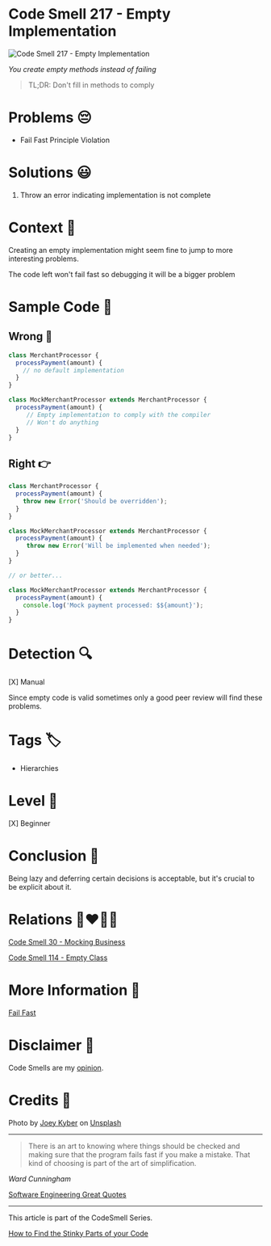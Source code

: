 # Code Smell 217 - Empty Implementation
            
![Code Smell 217 - Empty Implementation](Code%20Smell%20217%20-%20Empty%20Implementation.jpg)

*You create empty methods instead of failing*

> TL;DR: Don't fill in methods to comply

# Problems 😔 

- Fail Fast Principle Violation

# Solutions 😃

1. Throw an error indicating implementation is not complete

# Context 💬

Creating an empty implementation might seem fine to jump to more interesting problems. 

The code left won't fail fast so debugging it will be a bigger problem

# Sample Code 📖

## Wrong 🚫

<!-- [Gist Url](https://gist.github.com/mcsee/56e55a0fdee9d223fc050652b298f699) -->

```javascript
class MerchantProcessor {
  processPayment(amount) {
    // no default implementation
  }
}

class MockMerchantProcessor extends MerchantProcessor {
  processPayment(amount) {
     // Empty implementation to comply with the compiler
     // Won't do anything
  }
}
```

## Right 👉

<!-- [Gist Url](https://gist.github.com/mcsee/77dcf4848f489f7011aefbe4971d4b0a) -->

```javascript
class MerchantProcessor {
  processPayment(amount) {
    throw new Error('Should be overridden');
  }
}

class MockMerchantProcessor extends MerchantProcessor {
  processPayment(amount) {
     throw new Error('Will be implemented when needed');
  }
}

// or better...

class MockMerchantProcessor extends MerchantProcessor {
  processPayment(amount) {
    console.log('Mock payment processed: $${amount}');
  }
}
```

# Detection 🔍

[X] Manual

Since empty code is valid sometimes only a good peer review will find these problems.

# Tags 🏷️

- Hierarchies

# Level 🔋

[X] Beginner

# Conclusion 🏁

Being lazy and deferring certain decisions is acceptable, but it's crucial to be explicit about it.

# Relations 👩‍❤️‍💋‍👨

[Code Smell 30 - Mocking Business](https://github.com/mcsee/Software-Design-Articles/tree/main/Articles/Code%20Smells/Code%20Smell%2030%20-%20Mocking%20Business/readme.md)

[Code Smell 114 - Empty Class](https://github.com/mcsee/Software-Design-Articles/tree/main/Articles/Code%20Smells/Code%20Smell%20114%20-%20Empty%20Class/readme.md)

# More Information 📕

[Fail Fast](https://github.com/mcsee/Software-Design-Articles/tree/main/Articles/Theory/Fail%20Fast/readme.md)

# Disclaimer 📘

Code Smells are my [opinion](https://github.com/mcsee/Software-Design-Articles/tree/main/Articles/Blogging/I%20Wrote%20More%20than%2090%20Articles%20on%202021%20Here%20is%20What%20I%20Learned/readme.md).

# Credits 🙏

Photo by [Joey Kyber](https://unsplash.com/@jtkyber1) on [Unsplash](https://unsplash.com/photos/45FJgZMXCK8)
    
* * *

> There is an art to knowing where things should be checked and making sure that the program fails fast if you make a mistake. That kind of choosing is part of the art of simplification.

_Ward Cunningham_

[Software Engineering Great Quotes](https://github.com/mcsee/Software-Design-Articles/tree/main/Articles/Quotes/Software%20Engineering%20Great%20Quotes/readme.md)

* * *

This article is part of the CodeSmell Series.

[How to Find the Stinky Parts of your Code](https://github.com/mcsee/Software-Design-Articles/tree/main/Articles/Code%20Smells/How%20to%20Find%20the%20Stinky%20parts%20of%20your%20Code/readme.md)